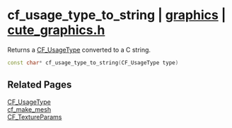 # cf_usage_type_to_string | [graphics](https://github.com/RandyGaul/cute_framework/blob/master/docs/graphics/README.md) | [cute_graphics.h](https://github.com/RandyGaul/cute_framework/blob/master/include/cute_graphics.h)

Returns a [CF_UsageType](https://github.com/RandyGaul/cute_framework/blob/master/docs/graphics/cf_usagetype.md) converted to a C string.

```cpp
const char* cf_usage_type_to_string(CF_UsageType type)
```

## Related Pages

[CF_UsageType](https://github.com/RandyGaul/cute_framework/blob/master/docs/graphics/cf_usagetype.md)  
[cf_make_mesh](https://github.com/RandyGaul/cute_framework/blob/master/docs/graphics/cf_make_mesh.md)  
[CF_TextureParams](https://github.com/RandyGaul/cute_framework/blob/master/docs/graphics/cf_textureparams.md)  
